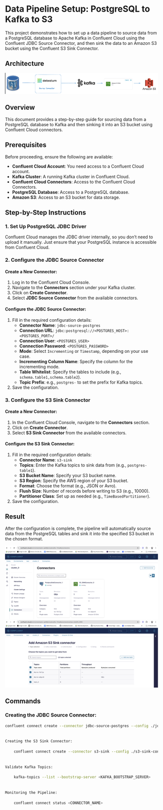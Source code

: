 # Data Pipeline Setup: PostgreSQL to Kafka to S3

This project demonstrates how to set up a data pipeline to source data from a PostgreSQL database to Apache Kafka in Confluent Cloud using the Confluent JDBC Source Connector, and then sink the data to an Amazon S3 bucket using the Confluent S3 Sink Connector.

## Architecture

![alt text](architecture.png)


## Overview

This document provides a step-by-step guide for sourcing data from a PostgreSQL database to Kafka and then sinking it into an S3 bucket using Confluent Cloud connectors.

## Prerequisites

Before proceeding, ensure the following are available:
- **Confluent Cloud Account**: You need access to a Confluent Cloud account.
- **Kafka Cluster**: A running Kafka cluster in Confluent Cloud.
- **Confluent Cloud Connectors**: Access to the Confluent Cloud Connectors.
- **PostgreSQL Database**: Access to a PostgreSQL database.
- **Amazon S3**: Access to an S3 bucket for data storage.

## Step-by-Step Instructions

### 1. Set Up PostgreSQL JDBC Driver

Confluent Cloud manages the JDBC driver internally, so you don’t need to upload it manually. Just ensure that your PostgreSQL instance is accessible from Confluent Cloud.

### 2. Configure the JDBC Source Connector

#### Create a New Connector:

1. Log in to the Confluent Cloud Console.
2. Navigate to the **Connectors** section under your Kafka cluster.
3. Click on **Create Connector**.
4. Select **JDBC Source Connector** from the available connectors.

#### Configure the JDBC Source Connector:

1. Fill in the required configuration details:
    - **Connector Name**: `jdbc-source-postgres`
    - **Connection URL**: `jdbc:postgresql://<POSTGRES_HOST>:<POSTGRES_PORT>/`
    - **Connection User**: `<POSTGRES_USER>`
    - **Connection Password**: `<POSTGRES_PASSWORD>`
    - **Mode**: Select `Incrementing` or `Timestamp`, depending on your use case.
    - **Incrementing Column Name**: Specify the column for the incrementing mode.
    - **Table Whitelist**: Specify the tables to include (e.g., `schema.table1,schema.table2`).
    - **Topic Prefix**: e.g., `postgres-` to set the prefix for Kafka topics.
2. Save the configuration.

### 3. Configure the S3 Sink Connector

#### Create a New Connector:

1. In the Confluent Cloud Console, navigate to the **Connectors** section.
2. Click on **Create Connector**.
3. Select **S3 Sink Connector** from the available connectors.

#### Configure the S3 Sink Connector:

1. Fill in the required configuration details:
    - **Connector Name**: `s3-sink`
    - **Topics**: Enter the Kafka topics to sink data from (e.g., `postgres-table1`).
    - **S3 Bucket Name**: Specify your S3 bucket name.
    - **S3 Region**: Specify the AWS region of your S3 bucket.
    - **Format**: Choose the format (e.g., JSON or Avro).
    - **Flush Size**: Number of records before writing to S3 (e.g., 10000).
    - **Partitioner Class**: Set up as needed (e.g., `TimeBasedPartitioner`).
2. Save the configuration.

## Result

After the configuration is complete, the pipeline will automatically source data from the PostgreSQL tables and sink it into the specified S3 bucket in the chosen format.

![alt text](images/01.png)
![alt text](images/002.png)

## Commands

### Creating the JDBC Source Connector:
```bash
confluent connect create --connector jdbc-source-postgres --config ./jdbc-source-connector.json


Creating the S3 Sink Connector:

    confluent connect create --connector s3-sink --config ./s3-sink-connector.json


Validate Kafka Topics:

    kafka-topics --list --bootstrap-server <KAFKA_BOOTSTRAP_SERVER>


Monitoring the Pipeline:

    confluent connect status <CONNECTOR_NAME>





